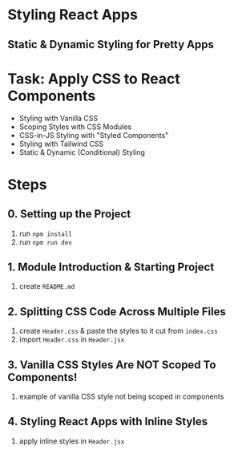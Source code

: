 # Styling React Apps

## Static & Dynamic Styling for Pretty Apps

# Task: Apply CSS to React Components

- Styling with Vanilla CSS
- Scoping Styles with CSS Modules
- CSS-in-JS Styling with "Styled Components"
- Styling with Tailwind CSS
- Static & Dynamic (Conditional) Styling

# Steps

## 0. Setting up the Project

1.  run `npm install`
2.  run `npm run dev`

## 1. Module Introduction & Starting Project

1.  create `README.md`

## 2. Splitting CSS Code Across Multiple Files

1. create `Header.css` & paste the styles to it cut from `index.css`
2. import `Header.css` in `Header.jsx`

## 3. Vanilla CSS Styles Are NOT Scoped To Components!

1. example of vanilla CSS style not being scoped in components

## 4. Styling React Apps with Inline Styles

1. apply inline styles in `Header.jsx`
